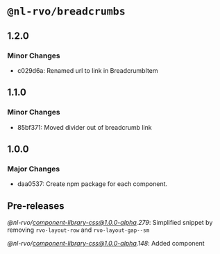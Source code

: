 # `@nl-rvo/breadcrumbs`

## 1.2.0

### Minor Changes

- c029d6a: Renamed url to link in BreadcrumbItem

## 1.1.0

### Minor Changes

- 85bf371: Moved divider out of breadcrumb link

## 1.0.0

### Major Changes

- daa0537: Create npm package for each component.

## Pre-releases

_@nl-rvo/component-library-css@1.0.0-alpha.279_:
Simplified snippet by removing `rvo-layout-row` and `rvo-layout-gap--sm`

_@nl-rvo/component-library-css@1.0.0-alpha.148_:
Added component
